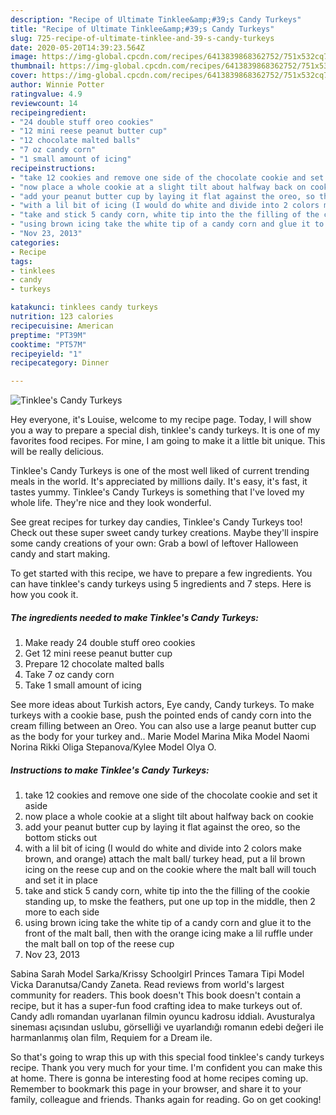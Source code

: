 ```yaml
---
description: "Recipe of Ultimate Tinklee&amp;#39;s Candy Turkeys"
title: "Recipe of Ultimate Tinklee&amp;#39;s Candy Turkeys"
slug: 725-recipe-of-ultimate-tinklee-and-39-s-candy-turkeys
date: 2020-05-20T14:39:23.564Z
image: https://img-global.cpcdn.com/recipes/6413839868362752/751x532cq70/tinklees-candy-turkeys-recipe-main-photo.jpg
thumbnail: https://img-global.cpcdn.com/recipes/6413839868362752/751x532cq70/tinklees-candy-turkeys-recipe-main-photo.jpg
cover: https://img-global.cpcdn.com/recipes/6413839868362752/751x532cq70/tinklees-candy-turkeys-recipe-main-photo.jpg
author: Winnie Potter
ratingvalue: 4.9
reviewcount: 14
recipeingredient:
- "24 double stuff oreo cookies"
- "12 mini reese peanut butter cup"
- "12 chocolate malted balls"
- "7 oz candy corn"
- "1 small amount of icing"
recipeinstructions:
- "take 12 cookies and remove one side of the chocolate cookie and set it aside"
- "now place a whole cookie at a slight tilt about halfway back on cookie"
- "add your peanut butter cup by laying it flat against the oreo, so the bottom sticks out"
- "with a lil bit of icing (I would do white and divide into 2 colors make brown, and orange) attach the malt ball/ turkey head, put a lil brown icing on the reese cup and on the cookie where the malt ball will touch and set it in place"
- "take and stick 5 candy corn, white tip into the the filling of the cookie standing up, to mske the feathers, put one up top in the middle,  then 2 more to each side"
- "using brown icing take the white tip of a candy corn and glue it to the front of the malt ball, then with the orange icing make a lil ruffle under the malt ball on top of the reese cup"
- "Nov 23, 2013"
categories:
- Recipe
tags:
- tinklees
- candy
- turkeys

katakunci: tinklees candy turkeys 
nutrition: 123 calories
recipecuisine: American
preptime: "PT39M"
cooktime: "PT57M"
recipeyield: "1"
recipecategory: Dinner

---
```



![Tinklee&#39;s Candy Turkeys](https://img-global.cpcdn.com/recipes/6413839868362752/751x532cq70/tinklees-candy-turkeys-recipe-main-photo.jpg)

Hey everyone, it's Louise, welcome to my recipe page. Today, I will show you a way to prepare a special dish, tinklee&#39;s candy turkeys. It is one of my favorites food recipes. For mine, I am going to make it a little bit unique. This will be really delicious.

Tinklee&#39;s Candy Turkeys is one of the most well liked of current trending meals in the world. It's appreciated by millions daily. It's easy, it's fast, it tastes yummy. Tinklee&#39;s Candy Turkeys is something that I've loved my whole life. They're nice and they look wonderful.

See great recipes for turkey day candies, Tinklee&#39;s Candy Turkeys too! Check out these super sweet candy turkey creations. Maybe they&#39;ll inspire some candy creations of your own: Grab a bowl of leftover Halloween candy and start making.


To get started with this recipe, we have to prepare a few ingredients. You can have tinklee&#39;s candy turkeys using 5 ingredients and 7 steps. Here is how you cook it.

<!--inarticleads1-->

##### The ingredients needed to make Tinklee&#39;s Candy Turkeys:

1. Make ready 24 double stuff oreo cookies
1. Get 12 mini reese peanut butter cup
1. Prepare 12 chocolate malted balls
1. Take 7 oz candy corn
1. Take 1 small amount of icing


See more ideas about Turkish actors, Eye candy, Candy turkeys. To make turkeys with a cookie base, push the pointed ends of candy corn into the cream filling between an Oreo. You can also use a large peanut butter cup as the body for your turkey and.. Marie Model Marina Mika Model Naomi Norina Rikki Oliga Stepanova/Kylee Model Olya O. 

<!--inarticleads2-->

##### Instructions to make Tinklee&#39;s Candy Turkeys:

1. take 12 cookies and remove one side of the chocolate cookie and set it aside
1. now place a whole cookie at a slight tilt about halfway back on cookie
1. add your peanut butter cup by laying it flat against the oreo, so the bottom sticks out
1. with a lil bit of icing (I would do white and divide into 2 colors make brown, and orange) attach the malt ball/ turkey head, put a lil brown icing on the reese cup and on the cookie where the malt ball will touch and set it in place
1. take and stick 5 candy corn, white tip into the the filling of the cookie standing up, to mske the feathers, put one up top in the middle,  then 2 more to each side
1. using brown icing take the white tip of a candy corn and glue it to the front of the malt ball, then with the orange icing make a lil ruffle under the malt ball on top of the reese cup
1. Nov 23, 2013


Sabina Sarah Model Sarka/Krissy Schoolgirl Princes Tamara Tipi Model Vicka Daranutsa/Candy Zaneta. Read reviews from world&#39;s largest community for readers. This book doesn&#39;t This book doesn&#39;t contain a recipe, but it has a super-fun food crafting idea to make turkeys out of. Candy adlı romandan uyarlanan filmin oyuncu kadrosu iddialı. Avusturalya sineması açısından uslubu, görselliği ve uyarlandığı romanın edebi değeri ile harmanlanmış olan film, Requiem for a Dream ile. 

So that's going to wrap this up with this special food tinklee&#39;s candy turkeys recipe. Thank you very much for your time. I'm confident you can make this at home. There is gonna be interesting food at home recipes coming up. Remember to bookmark this page in your browser, and share it to your family, colleague and friends. Thanks again for reading. Go on get cooking!
